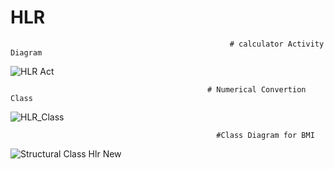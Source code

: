 # HLR
                                                     # calculator Activity Diagram
                                                     
![HLR Act](https://user-images.githubusercontent.com/78873487/107738818-793e1600-6d2d-11eb-9fa4-d0ce4fb722e7.PNG)

                                                
                                                # Numerical Convertion Class
![HLR_Class](https://user-images.githubusercontent.com/78890690/107761208-ffb81f00-6d50-11eb-9887-1eb8a3ca8910.jpg)

                                                  #Class Diagram for BMI
![Structural   Class  Hlr New ](https://user-images.githubusercontent.com/78869826/107834637-bb626880-6dbc-11eb-8822-27459f7d40d7.png)
